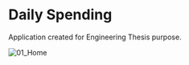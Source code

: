 # Daily Spending

Application created for Engineering Thesis purpose. 


![01_Home](https://user-images.githubusercontent.com/51458470/212500101-348a7295-b648-47b2-b843-3465bd86291e.png)
